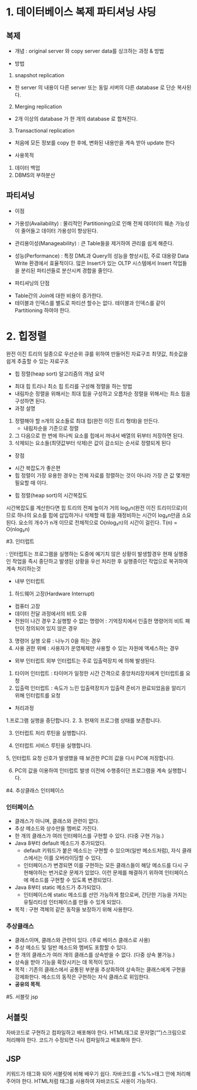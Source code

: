 
# 1. 데이터베이스 복제 파티셔닝 샤딩

## 복제

* 개념
 : original server 와 copy server data를 싱크하는 과정 & 방법


* 방법
1. snapshot replication
- 한 server 의 내용이 다른 server 또는 동일 서버의 다른 database 로 단순 복사된다. 
 
 2. Merging replication
- 2개 이상의 database 가 한 개의 database 로 합쳐진다.
 
 3. Transactional replication
- 처음에 모든 정보를 copy 한 후에, 변화된 내용만을 계속 받아 update 한다


* 사용목적
1. 데이터 백업
2. DBMS의 부하분산 



## 파티셔닝

* 이점
- 가용성(Availability)
 : 물리적인 Partitioning으로 인해 전체 데이터의 훼손 가능성이 줄어들고 데이터 가용성이 향상된다.

- 관리용이성(Manageability)
 : 큰 Table들을 제거하여 관리를 쉽게 해준다.

- 성능(Performance)
 : 특정 DML과 Query의 성능을 향상시킴, 주로 대용량 Data Write 환경에서 효율적이다.
    많은 Insert가 있는 OLTP 시스템에서 Insert 작업들을 분리된 파티션들로 분산시켜 경합을 줄인다.
 

* 파티셔닝의 단점

- Table간의 Join에 대한 비용이 증가한다.
- 테이블과 인덱스를 별도로 파티션 할수는 없다. 테이블과 인덱스를 같이 Partitioning 하여야 한다.



# 2. 힙정렬

완전 이진 트리의 일종으로 우선순위 큐를 위하여 만들어진 자료구조
최댓값, 최솟값을 쉽게 추출할 수 있는 자료구조


* 힙 정렬(heap sort) 알고리즘의 개념 요약
- 최대 힙 트리나 최소 힙 트리를 구성해 정렬을 하는 방법
- 내림차순 정렬을 위해서는 최대 힙을 구성하고 오름차순 정렬을 위해서는 최소 힙을 구성하면 된다.
- 과정 설명
1. 정렬해야 할 n개의 요소들로 최대 힙(완전 이진 트리 형태)을 만든다.
    - 내림차순을 기준으로 정렬
2. 그 다음으로 한 번에 하나씩 요소를 힙에서 꺼내서 배열의 뒤부터 저장하면 된다.
3. 삭제되는 요소들(최댓값부터 삭제)은 값이 감소되는 순서로 정렬되게 된다

* 장점
- 시간 복잡도가 좋은편
- 힙 정렬이 가장 유용한 경우는 전체 자료를 정렬하는 것이 아니라 가장 큰 값 몇개만 필요할 때 이다.

* 힙 정렬(heap sort)의 시간복잡도

시간복잡도를 계산한다면
힙 트리의 전체 높이가 거의 log₂n(완전 이진 트리이므로)이므로 하나의 요소를 힙에 삽입하거나 삭제할 때 힙을 재정비하는 시간이 log₂n만큼 소요된다.
요소의 개수가 n개 이므로 전체적으로 O(nlog₂n)의 시간이 걸린다.
T(n) = O(nlog₂n)

#3. 인터럽트

: 인터럽트는 프로그램을 실행하는 도중에 예기치 않은 상황이 발생할경우 현재 실행중인 작업을 즉시 중단하고 발생된 상황을 우선 처리한 후 실행중이던 작업으로 복귀하여 계속 처리하는것

* 내부 인터럽트
1. 하드웨어 고장(Hardware Interrupt)
- 컴퓨터 고장
- 데이터 전달 과정에서의 비트 오류
- 전원이 나간 경우
2.실행할 수 없는 명령어 : 기억장치에서 인출한 명령어의 비트 패턴이 정의되어 있지 않은 경우
3. 명령어 실행 오류 : 나누기 0을 하는 경우
4. 사용 권한 위배 : 사용자가 운영체제만 사용할 수 있는 자원에 액세스하는 경우


* 외부 인터럽트
외부 인터럽트는 주로 입출력장치 에 의해 발생된다.

1. 타이머 인터럽트 : 타이머가 일정한 시간 간격으로 중앙처리장치에게 인터럽트를 요청
2. 입출력 인터럽트 : 속도가 느린 입출력장치가 입출력 준비가 완료되었음을 알리기 위해 인터럽트를 요청


* 처리과정

1.프로그램 실행을 중단합니다.
2.
3. 현재의 프로그램 상태를 보존합니다.

3. 인터럽트 처리 루틴을 실행합니다.

4. 인터럽트 서비스 루틴을 실행합니다.

5, 인터럽트 요청 신호가 발생했을 때 보관한 PC의 값을 다시 PC에 저장합니다.

6.  PC의 값을 이용하여 인터럽트 발생 이전에 수행중이던 프로그램을 계속 실행합니다.



#4. 추상클래스 인터페이스
### 인터페이스

- 클래스가 아니며, 클래스와 관련이 없다.
- 추상 메소드와 상수만을 멤버로 가진다.
- 한 개의 클래스가 여러 인터페이스를 구현할 수 있다. (다중 구현 가능.)
- Java 8부터 default 메소드가 추가되었다.
  - default 키워드가 붙은 메소드는 구현할 수 있으며(일반 메소드처럼), 자식 클래스에서는 이를 오버라이딩할 수 있다.
  - 인터페이스가 변경되면 이를 구현하는 모든 클래스들이 해당 메소드를 다시 구현해야하는 번거로운 문제가 있었다. 이런 문제를 해결하기 위하여 인터페이스에 메소드를 구현할 수 있도록 변경되었다.
- Java 8부터 static 메소드가 추가되었다.
  - 인터페이스에 static 메소드를 선언 가능하게 함으로써, 간단한 기능을 가지는 유틸리티성 인터페이스를 만들 수 있게 되었다.
- 목적 : 구현 객체의 같은 동작을 보장하기 위해 사용한다.

### 추상클래스

- 클래스이며, 클래스와 관련이 있다. (주로 베이스 클래스로 사용)
- 추상 메소드 및 일반 메소드와 멤버도 포함할 수 있다.
- 한 개의 클래스가 여러 개의 클래스를 상속받을 수 없다. (다중 상속 불가능.)
- 상속을 받아 기능을 확장시키는 데 목적이 있다.
- 목적 : 기존의 클래스에서 공통된 부분을 추상화하여 상속하는 클래스에게 구현을 강제화한다. 메소드의 동작은 구현하는 자식 클래스로 위임한다.
- **공유의 목적**.

#5. 서블릿 jsp

## 서블릿
자바코드로 구현하고 컴파일하고 배포해야 한다.
HTML태그로 문자열(“”)스크림으로 처리해야 한다.
코드가 수정되면 다시 컴파일하고 배포해야 한다.
## JSP
키워드가 태그화 되어 서블릿에 비해 배우기 쉽다.
자바코드를 <%%>태그 안에 처리해주어야 한다.
HTML처럼 태그를 사용하여 자바코드도 사용이 가능하다.








